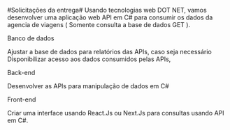 #Solicitações da entrega#
Usando tecnologias web DOT NET, vamos desenvolver uma aplicação web API em C# para consumir os dados da agencia de viagens ( Somente consulta a base de dados GET ).

Banco de dados 

Ajustar a base de dados para relatórios das APIs, caso seja necessário 
Disponibilizar acesso aos dados consumidos pelas APIs,  

 

Back-end 

Desenvolver as APIs para manipulação de dados em C# 
 

Front-end

Criar uma interface  usando React.Js ou Next.Js  para consultas usando API em C#. 
